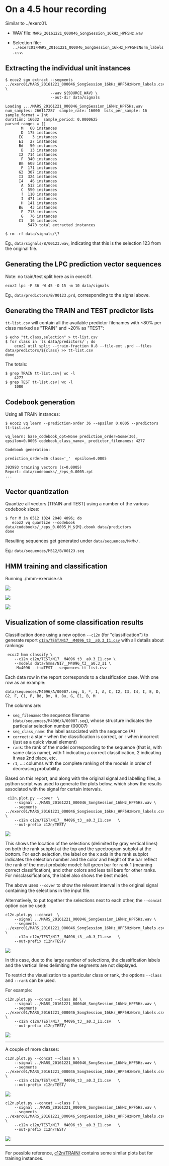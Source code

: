 # On a 4.5 hour recording

Similar to ../exerc01.

- WAV file: `MARS_20161221_000046_SongSession_16kHz_HPF5Hz.wav`

- Selection file: `../exerc01/MARS_20161221_000046_SongSession_16kHz_HPF5HzNorm_labels.csv`.


## Extracting the individual unit instances

```
$ ecoz2 sgn extract --segments ../exerc01/MARS_20161221_000046_SongSession_16kHz_HPF5HzNorm_labels.csv \
                    --wav ${SOURCE_WAV} \
                    --out-dir data/signals

Loading .../MARS_20161221_000046_SongSession_16kHz_HPF5Hz.wav
num_samples: 266117287  sample_rate: 16000  bits_per_sample: 16  sample_format = Int
duration: 16632  sample_period: 0.0000625
parsed ranges = []
       M   60 instances
       D  175 instances
      EG    3 instances
      E1   27 instances
      Bd   50 instances
       B   13 instances
      I2  714 instances
       F  340 instances
      Bm  608 instances
       P  171 instances
      G2  307 instances
      I3  324 instances
      I4   46 instances
       A  512 instances
       C  550 instances
       ?  110 instances
       I  471 instances
       H  141 instances
      Bu   43 instances
       E  713 instances
       G   76 instances
      C1   16 instances
          5470 total extracted instances
```

```
$ rm -rf data/signals/\?
```

Eg., `data/signals/B/00123.wav`, indicating that this is the selection
123 from the original file.

## Generating the LPC prediction vector sequences

Note: no train/test split here as in exerc01.

```
ecoz2 lpc -P 36 -W 45 -O 15 -m 10 data/signals
```

Eg., `data/predictors/B/00123.prd`, corresponding to the signal above.


## Generating the TRAIN and TEST predictor lists

`tt-list.csv` will contain all the available predictor filenames with
~80% per class marked as "TRAIN" and ~20% as "TEST":

```
$ echo "tt,class,selection" > tt-list.csv
$ for class in `ls data/predictors/`; do
    ecoz2 util split --train-fraction 0.8 --file-ext .prd --files data/predictors/${class} >> tt-list.csv
done
```

The totals:
```
$ grep TRAIN tt-list.csv| wc -l
    4277
$ grep TEST tt-list.csv| wc -l
    1080
```

## Codebook generation

Using all TRAIN instances:

```
$ ecoz2 vq learn --prediction-order 36 --epsilon 0.0005 --predictors tt-list.csv

vq_learn: base_codebook_opt=None prediction_order=Some(36), epsilon=0.0005 codebook_class_name=_ predictor_filenames: 4277

Codebook generation:

prediction_order=36 class='_'  epsilon=0.0005

393993 training vectors (ε=0.0005)
Report: data/codebooks/_/eps_0.0005.rpt
...
```

## Vector quantization

Quantize all vectors (TRAIN and TEST) using a number of the various
codebook sizes:

```
$ for M in 0512 1024 2048 4096; do 
   ecoz2 vq quantize --codebook data/codebooks/_/eps_0.0005_M_${M}.cbook data/predictors
done
```

Resulting sequences get generated under `data/sequences/M<M>/`.

Eg.: `data/sequences/M512/B/00123.seq`


## HMM training and classification

Running ./hmm-exercise.sh

![](summary.png)

![](summary1.png)

![](summary2.png)


## Visualization of some classification results

Classification done using a new option `--c12n` (for "classification")
to generate report
[`c12n/TEST/N17__M4096_t3__a0.3_I1.csv`](c12n/TEST/N17__M4096_t3__a0.3_I1.csv)
with all details about rankings:

     ecoz2 hmm classify \
        --c12n c12n/TEST/N17__M4096_t3__a0.3_I1.csv \
        --models data/hmms/N17__M4096_t3__a0.3_I1 \
        -M=4096 --tt=TEST --sequences tt-list.csv

Each data row in the report corresponds to a classification case.
With one row as an example:

```csv
data/sequences/M4096/A/00007.seq, A, *, 1, A, C, I2, I3, I4, I, E, D, G2, F, C1, P, Bd, Bm, H, Bu, G, E1, B, M
```

The columns are:

- `seq_filename`: the sequence filename (`data/sequences/M4096/A/00007.seq`),
  whose structure indicates the particular selection number (00007)
- `seq_class_name`: the label associated with the sequence (A)
- `correct`: a star `*` when the classification is correct, or `!` when incorrect
  (just as a quick visual element)
- `rank`: the rank of the model corresponding to the sequence (that is, with
  same class name), with 1 indicating a correct classification,
  2 indicating it was 2nd place, etc.
- `r1`, ...: columns with the complete ranking of the models
  in order of decreasing probability.

Based on this report, and along with the original signal and labelling files,
a python script was used to generate the plots below, which show
the results associated with the signal for certain intervals.

     c12n.plot.py --cover  \
        --signal ../MARS_20161221_000046_SongSession_16kHz_HPF5Hz.wav \
        --segments ../exerc01/MARS_20161221_000046_SongSession_16kHz_HPF5HzNorm_labels.csv \
        --c12n c12n/TEST/N17__M4096_t3__a0.3_I1.csv   \
        --out-prefix c12n/TEST/

![](c12n/TEST/c12n_cover.png)

This shows the location of the selections (delimited by gray vertical lines)
on both the rank subplot at the top and the spectrogram subplot at the bottom.
For each selection, the label on the x axis in the rank subplot indicates
the selection number and the color and height of the bar reflect the rank
of the most probable model: full green bar for rank 1 (meaning correct
classification), and other colors and less tall bars for other ranks.
For misclassifications, the label also shows the best model.

The above uses `--cover` to show the relevant interval in the original
signal containing the selections in the input file.

Alternatively, to put together the selections next to each other, the
`--concat` option can be used:

    c12n.plot.py --concat  \
        --signal ../MARS_20161221_000046_SongSession_16kHz_HPF5Hz.wav \
        --segments ../exerc01/MARS_20161221_000046_SongSession_16kHz_HPF5HzNorm_labels.csv \
        --c12n c12n/TEST/N17__M4096_t3__a0.3_I1.csv   \
        --out-prefix c12n/TEST/

![](c12n/TEST/c12n_concat.png)

In this case, due to the large number of selections, the classification
labels and the vertical lines delimiting the segments are not displayed.

To restrict the visualization to a particular class or rank, the options
`--class` and `--rank` can be used.

For example:

    c12n.plot.py --concat --class Bd \
        --signal ../MARS_20161221_000046_SongSession_16kHz_HPF5Hz.wav \
        --segments ../exerc01/MARS_20161221_000046_SongSession_16kHz_HPF5HzNorm_labels.csv \
        --c12n c12n/TEST/N17__M4096_t3__a0.3_I1.csv   \
        --out-prefix c12n/TEST/

![](c12n/TEST/c12n_concat_Bd.png)

----

A couple of more classes:

    c12n.plot.py --concat --class A \
        --signal ../MARS_20161221_000046_SongSession_16kHz_HPF5Hz.wav \
        --segments ../exerc01/MARS_20161221_000046_SongSession_16kHz_HPF5HzNorm_labels.csv \
        --c12n c12n/TEST/N17__M4096_t3__a0.3_I1.csv   \
        --out-prefix c12n/TEST/

![](c12n/TEST/c12n_concat_A.png)

    c12n.plot.py --concat --class F \
        --signal ../MARS_20161221_000046_SongSession_16kHz_HPF5Hz.wav \
        --segments ../exerc01/MARS_20161221_000046_SongSession_16kHz_HPF5HzNorm_labels.csv \
        --c12n c12n/TEST/N17__M4096_t3__a0.3_I1.csv   \
        --out-prefix c12n/TEST/

![](c12n/TEST/c12n_concat_F.png)


----

For possible reference, [c12n/TRAIN/](c12n/TRAIN/) contains some similar plots
but for training instances.